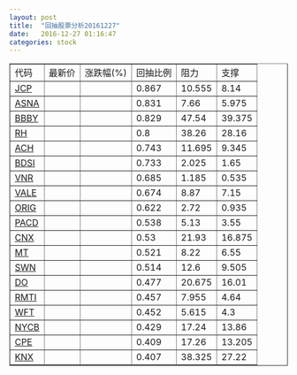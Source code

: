 ```yaml
---
layout: post
title:  "回抽股票分析20161227"
date:   2016-12-27 01:16:47
categories: stock
---
```

<script type="text/javascript">
var stockList = []
stockList.push('gb_jcp');
stockList.push('gb_asna');
stockList.push('gb_bbby');
stockList.push('gb_rh');
stockList.push('gb_ach');
stockList.push('gb_bdsi');
stockList.push('gb_vnr');
stockList.push('gb_vale');
stockList.push('gb_orig');
stockList.push('gb_pacd');
stockList.push('gb_cnx');
stockList.push('gb_mt');
stockList.push('gb_swn');
stockList.push('gb_do');
stockList.push('gb_rmti');
stockList.push('gb_wft');
stockList.push('gb_nycb');
stockList.push('gb_cpe');
stockList.push('gb_knx');
</script>
<table border="1">
 <tr>
 <td>代码</td>
 <td>最新价</td>
 <td>涨跌幅(%)</td>
 <td>回抽比例</td>
 <td>阻力</td>
 <td>支撑</td>
</tr>
  <tr id="jcp">
  <td><a href="http://stock.finance.sina.com.cn/usstock/quotes/JCP.html" target="_blank">JCP</a></td><td></td><td></td><td>0.867</td><td>10.555</td><td>8.14</td></tr>
  <tr id="asna">
  <td><a href="http://stock.finance.sina.com.cn/usstock/quotes/ASNA.html" target="_blank">ASNA</a></td><td></td><td></td><td>0.831</td><td>7.66</td><td>5.975</td></tr>
  <tr id="bbby">
  <td><a href="http://stock.finance.sina.com.cn/usstock/quotes/BBBY.html" target="_blank">BBBY</a></td><td></td><td></td><td>0.829</td><td>47.54</td><td>39.375</td></tr>
  <tr id="rh">
  <td><a href="http://stock.finance.sina.com.cn/usstock/quotes/RH.html" target="_blank">RH</a></td><td></td><td></td><td>0.8</td><td>38.26</td><td>28.16</td></tr>
  <tr id="ach">
  <td><a href="http://stock.finance.sina.com.cn/usstock/quotes/ACH.html" target="_blank">ACH</a></td><td></td><td></td><td>0.743</td><td>11.695</td><td>9.345</td></tr>
  <tr id="bdsi">
  <td><a href="http://stock.finance.sina.com.cn/usstock/quotes/BDSI.html" target="_blank">BDSI</a></td><td></td><td></td><td>0.733</td><td>2.025</td><td>1.65</td></tr>
  <tr id="vnr">
  <td><a href="http://stock.finance.sina.com.cn/usstock/quotes/VNR.html" target="_blank">VNR</a></td><td></td><td></td><td>0.685</td><td>1.185</td><td>0.535</td></tr>
  <tr id="vale">
  <td><a href="http://stock.finance.sina.com.cn/usstock/quotes/VALE.html" target="_blank">VALE</a></td><td></td><td></td><td>0.674</td><td>8.87</td><td>7.15</td></tr>
  <tr id="orig">
  <td><a href="http://stock.finance.sina.com.cn/usstock/quotes/ORIG.html" target="_blank">ORIG</a></td><td></td><td></td><td>0.622</td><td>2.72</td><td>0.935</td></tr>
  <tr id="pacd">
  <td><a href="http://stock.finance.sina.com.cn/usstock/quotes/PACD.html" target="_blank">PACD</a></td><td></td><td></td><td>0.538</td><td>5.13</td><td>3.55</td></tr>
  <tr id="cnx">
  <td><a href="http://stock.finance.sina.com.cn/usstock/quotes/CNX.html" target="_blank">CNX</a></td><td></td><td></td><td>0.53</td><td>21.93</td><td>16.875</td></tr>
  <tr id="mt">
  <td><a href="http://stock.finance.sina.com.cn/usstock/quotes/MT.html" target="_blank">MT</a></td><td></td><td></td><td>0.521</td><td>8.22</td><td>6.55</td></tr>
  <tr id="swn">
  <td><a href="http://stock.finance.sina.com.cn/usstock/quotes/SWN.html" target="_blank">SWN</a></td><td></td><td></td><td>0.514</td><td>12.6</td><td>9.505</td></tr>
  <tr id="do">
  <td><a href="http://stock.finance.sina.com.cn/usstock/quotes/DO.html" target="_blank">DO</a></td><td></td><td></td><td>0.477</td><td>20.675</td><td>16.01</td></tr>
  <tr id="rmti">
  <td><a href="http://stock.finance.sina.com.cn/usstock/quotes/RMTI.html" target="_blank">RMTI</a></td><td></td><td></td><td>0.457</td><td>7.955</td><td>4.64</td></tr>
  <tr id="wft">
  <td><a href="http://stock.finance.sina.com.cn/usstock/quotes/WFT.html" target="_blank">WFT</a></td><td></td><td></td><td>0.452</td><td>5.615</td><td>4.3</td></tr>
  <tr id="nycb">
  <td><a href="http://stock.finance.sina.com.cn/usstock/quotes/NYCB.html" target="_blank">NYCB</a></td><td></td><td></td><td>0.429</td><td>17.24</td><td>13.86</td></tr>
  <tr id="cpe">
  <td><a href="http://stock.finance.sina.com.cn/usstock/quotes/CPE.html" target="_blank">CPE</a></td><td></td><td></td><td>0.409</td><td>17.26</td><td>13.205</td></tr>
  <tr id="knx">
  <td><a href="http://stock.finance.sina.com.cn/usstock/quotes/KNX.html" target="_blank">KNX</a></td><td></td><td></td><td>0.407</td><td>38.325</td><td>27.22</td></tr>
</table>
